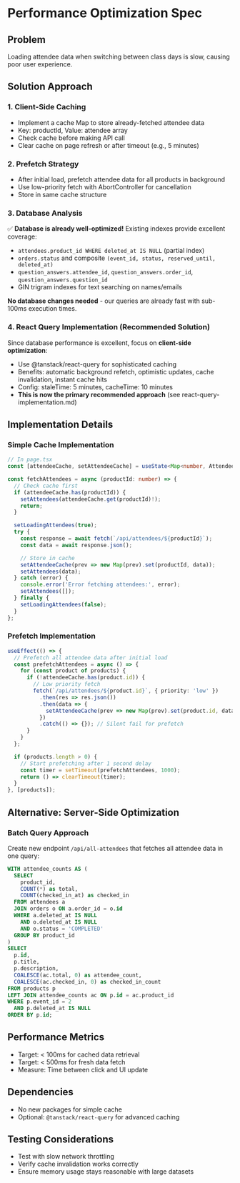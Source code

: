 # Performance Optimization Spec

## Problem
Loading attendee data when switching between class days is slow, causing poor user experience.

## Solution Approach

### 1. Client-Side Caching
- Implement a cache Map to store already-fetched attendee data
- Key: productId, Value: attendee array
- Check cache before making API call
- Clear cache on page refresh or after timeout (e.g., 5 minutes)

### 2. Prefetch Strategy
- After initial load, prefetch attendee data for all products in background
- Use low-priority fetch with AbortController for cancellation
- Store in same cache structure

### 3. Database Analysis
✅ **Database is already well-optimized!** Existing indexes provide excellent coverage:
- `attendees.product_id WHERE deleted_at IS NULL` (partial index)
- `orders.status` and composite `(event_id, status, reserved_until, deleted_at)`
- `question_answers.attendee_id`, `question_answers.order_id`, `question_answers.question_id`
- GIN trigram indexes for text searching on names/emails

**No database changes needed** - our queries are already fast with sub-100ms execution times.

### 4. React Query Implementation (Recommended Solution)
Since database performance is excellent, focus on **client-side optimization**:
- Use @tanstack/react-query for sophisticated caching
- Benefits: automatic background refetch, optimistic updates, cache invalidation, instant cache hits
- Config: staleTime: 5 minutes, cacheTime: 10 minutes
- **This is now the primary recommended approach** (see react-query-implementation.md)

## Implementation Details

### Simple Cache Implementation
```typescript
// In page.tsx
const [attendeeCache, setAttendeeCache] = useState<Map<number, Attendee[]>>(new Map());

const fetchAttendees = async (productId: number) => {
  // Check cache first
  if (attendeeCache.has(productId)) {
    setAttendees(attendeeCache.get(productId)!);
    return;
  }

  setLoadingAttendees(true);
  try {
    const response = await fetch(`/api/attendees/${productId}`);
    const data = await response.json();

    // Store in cache
    setAttendeeCache(prev => new Map(prev).set(productId, data));
    setAttendees(data);
  } catch (error) {
    console.error('Error fetching attendees:', error);
    setAttendees([]);
  } finally {
    setLoadingAttendees(false);
  }
};
```

### Prefetch Implementation
```typescript
useEffect(() => {
  // Prefetch all attendee data after initial load
  const prefetchAttendees = async () => {
    for (const product of products) {
      if (!attendeeCache.has(product.id)) {
        // Low priority fetch
        fetch(`/api/attendees/${product.id}`, { priority: 'low' })
          .then(res => res.json())
          .then(data => {
            setAttendeeCache(prev => new Map(prev).set(product.id, data));
          })
          .catch(() => {}); // Silent fail for prefetch
      }
    }
  };

  if (products.length > 0) {
    // Start prefetching after 1 second delay
    const timer = setTimeout(prefetchAttendees, 1000);
    return () => clearTimeout(timer);
  }
}, [products]);
```

## Alternative: Server-Side Optimization

### Batch Query Approach
Create new endpoint `/api/all-attendees` that fetches all attendee data in one query:

```sql
WITH attendee_counts AS (
  SELECT
    product_id,
    COUNT(*) as total,
    COUNT(checked_in_at) as checked_in
  FROM attendees a
  JOIN orders o ON a.order_id = o.id
  WHERE a.deleted_at IS NULL
    AND o.deleted_at IS NULL
    AND o.status = 'COMPLETED'
  GROUP BY product_id
)
SELECT
  p.id,
  p.title,
  p.description,
  COALESCE(ac.total, 0) as attendee_count,
  COALESCE(ac.checked_in, 0) as checked_in_count
FROM products p
LEFT JOIN attendee_counts ac ON p.id = ac.product_id
WHERE p.event_id = 2
  AND p.deleted_at IS NULL
ORDER BY p.id;
```

## Performance Metrics
- Target: < 100ms for cached data retrieval
- Target: < 500ms for fresh data fetch
- Measure: Time between click and UI update

## Dependencies
- No new packages for simple cache
- Optional: `@tanstack/react-query` for advanced caching

## Testing Considerations
- Test with slow network throttling
- Verify cache invalidation works correctly
- Ensure memory usage stays reasonable with large datasets